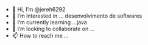 - 👋 Hi, I’m @jereh6292
- 👀 I’m interested in ... desenvolvimento de softwares
- 🌱 I’m currently learning ...java
- 💞️ I’m looking to collaborate on ...
- 📫 How to reach me ...

<!---
jereh6292/jereh6292 is a ✨ special ✨ repository because its `README.md` (this file) appears on your GitHub profile.
You can click the Preview link to take a look at your changes.
--->
